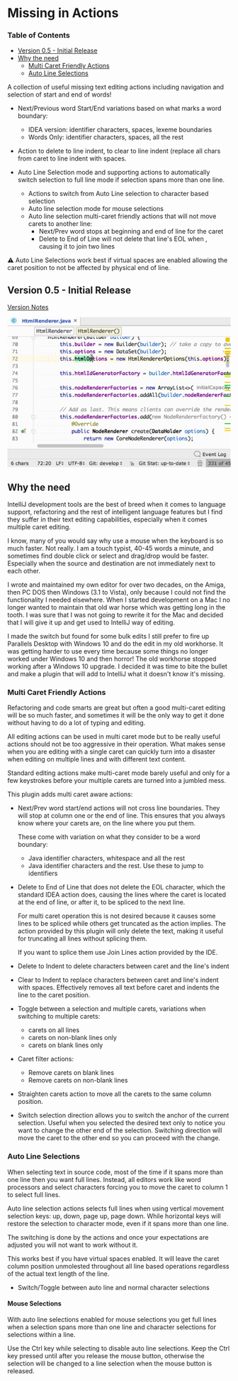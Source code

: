 # Missing in Actions

<!--**You can download it on the [JetBrains plugin page].**-->

[TOC]: #

### Table of Contents
- [Version 0.5 - Initial Release](#version-05---initial-release)
- [Why the need](#why-the-need)
    - [Multi Caret Friendly Actions](#multi-caret-friendly-actions)
    - [Auto Line Selections](#auto-line-selections)

A collection of useful missing text editing actions including navigation and selection of start
and end of words!

* Next/Previous word Start/End variations based on what marks a word boundary:
    * IDEA version: identifier characters, spaces, lexeme boundaries
    * Words Only: identifier characters, spaces, all the rest

* Action to delete to line indent, to clear to line indent (replace all chars from caret to line
  indent with spaces.

* Auto Line Selection mode and supporting actions to automatically switch selection to full line
  mode if selection spans more than one line.
    * Actions to switch from Auto Line selection to character based selection
    * Auto line selection mode for mouse selections
    * Auto line selection multi-caret friendly actions that will not move carets to another line:
        * Next/Prev word stops at beginning and end of line for the caret
        * Delete to End of Line will not delete that line's EOL when , causing it to join two lines

:warning: Auto Line Selections work best if virtual spaces are enabled allowing the caret
position to not be affected by physical end of line.

## Version 0.5 - Initial Release

[Version Notes]

![Screen Shot sequence](assets/images/noload/MissingInActions.gif)

## Why the need

IntelliJ development tools are the best of breed when it comes to language support, refactoring
and the rest of intelligent language features but I find they suffer in their text editing
capabilities, especially when it comes multiple caret editing.

I know, many of you would say why use a mouse when the keyboard is so much faster. Not really. I
am a touch typist, 40-45 words a minute, and sometimes find double click or select and drag/drop
would be faster. Especially when the source and destination are not immediately next to each
other.

I wrote and maintained my own editor for over two decades, on the Amiga, then PC DOS then
Windows (3.1 to Vista), only because I could not find the functionality I needed elsewhere. When
I started development on a Mac I no longer wanted to maintain that old war horse which was
getting long in the tooth. I was sure that I was not going to rewrite it for the Mac and decided
that I will give it up and get used to IntelliJ way of editing.

I made the switch but found for some bulk edits I still prefer to fire up Parallels Desktop with
Windows 10 and do the edit in my old workhorse. It was getting harder to use every time because
some things no longer worked under Windows 10 and then horror! The old workhorse stopped working
after a Windows 10 upgrade. I decided it was time to bite the bullet and make a plugin that will
add to IntelliJ what it doesn't know it's missing.

### Multi Caret Friendly Actions

Refactoring and code smarts are great but often a good multi-caret editing will be so much faster,
and sometimes it will be the only way to get it done without having to do a lot of typing and
editing.

All editing actions can be used in multi caret mode but to be really useful actions should not
be too aggressive in their operation. What makes sense when you are editing with a single caret
can quickly turn into a disaster when editing on multiple lines and with different text content.

Standard editing actions make multi-caret mode barely useful and only for a few keystrokes
before your multiple carets are turned into a jumbled mess.

This plugin adds multi caret aware actions:

* Next/Prev word start/end actions will not cross line boundaries. They will stop at column one
  or the end of line. This ensures that you always know where your carets are, on the line where
  you put them.

    These come with variation on what they consider to be a word boundary:

    * Java identifier characters, whitespace and all the rest
    * Java identifier characters and the rest. Use these to jump to identifiers

* Delete to End of Line that does not delete the EOL character, which the standard IDEA action
  does, causing the lines where the caret is located at the end of line, or after it, to be
  spliced to the next line.

    For multi caret operation this is not desired because it causes some lines to be spliced
    while others get truncated as the action implies. The action provided by this plugin will
    only delete the text, making it useful for truncating all lines without splicing them.

    If you want to splice them use Join Lines action provided by the IDE.

* Delete to Indent to delete characters between caret and the line's indent

* Clear to Indent to replace characters between caret and line's indent with spaces. Effectively
  removes all text before caret and indents the line to the caret position.

* Toggle between a selection and multiple carets, variations when switching to multiple carets:
    * carets on all lines
    * carets on non-blank lines only
    * carets on blank lines only

* Caret filter actions:
    * Remove carets on blank lines
    * Remove carets on non-blank lines

* Straighten carets action to move all the carets to the same column position.

* Switch selection direction allows you to switch the anchor of the current selection. Useful
  when you selected the desired text only to notice you want to change the other end of the
  selection. Switching direction will move the caret to the other end so you can proceed with
  the change.


### Auto Line Selections

When selecting text in source code, most of the time if it spans more than one line then you
want full lines. Instead, all editors work like word processors and select characters forcing
you to move the caret to column 1 to select full lines.

Auto line selection actions selects full lines when using vertical movement selection keys:
up, down, page up, page down. While horizontal keys will restore the selection to character
mode, even if it spans more than one line.

The switching is done by the actions and once your expectations are adjusted you will not want
to work without it.

This works best if you have virtual spaces enabled. It will leave the caret column position
unmolested throughout all line based operations regardless of the actual text length of the line.

* Switch/Toggle between auto line and normal character selections

#### Mouse Selections

With auto line selections enabled for mouse selections you get full lines when a selection spans
more than one line and character selections for selections within a line.

Use the Ctrl key while selecting to disable auto line selections. Keep the Ctrl key pressed until
after you release the mouse button, otherwise the selection will be changed to a line selection
when the mouse button is released.

[Version Notes]: /resources/META-INF/VERSION.md

[JetBrains plugin page]: https://plugins.jetbrains.com/plugin?pr=&pluginId=7896
